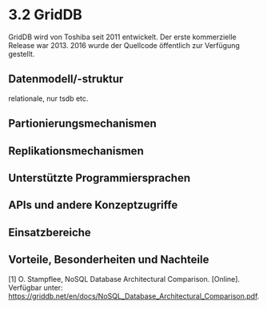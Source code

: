 # 3.2 GridDB

GridDB wird von Toshiba seit 2011 entwickelt. Der erste kommerzielle Release war 2013. 2016 wurde der Quellcode öffentlich zur Verfügung gestellt.

## Datenmodell/-struktur
relationale, nur tsdb etc. 

## Partionierungsmechanismen

## Replikationsmechanismen

## Unterstützte Programmiersprachen

## APIs und andere Konzeptzugriffe

## Einsatzbereiche

## Vorteile, Besonderheiten und Nachteile 

[1] O. Stampflee, NoSQL Database Architectural Comparison. [Online]. Verfügbar unter: https://griddb.net/en/docs/NoSQL_Database_Architectural_Comparison.pdf.
